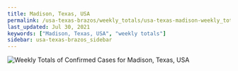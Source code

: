 ```yaml
---
title: Madison, Texas, USA
permalink: /usa-texas-brazos/weekly_totals/usa-texas-madison-weekly_totals.html
last_updated: Jul 30, 2021
keywords: ["Madison, Texas, USA", "weekly totals"]
sidebar: usa-texas-brazos_sidebar
---
```


![Weekly Totals of Confirmed Cases for Madison, Texas, USA](/covid_tracker/images/graphs/usa-texas-madison-weekly_totals_graph.png)
